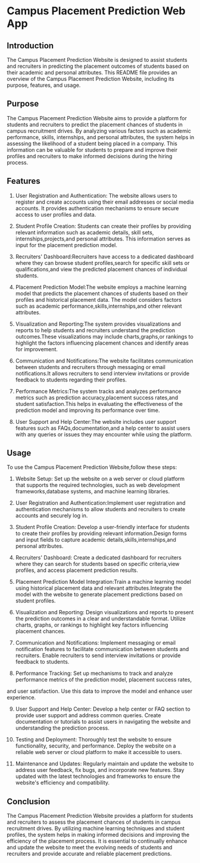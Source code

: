 # Campus Placement Prediction Web App

## Introduction
The Campus Placement Prediction Website is designed to assist students and recruiters in predicting the placement outcomes of students based on their academic and personal attributes. This README file provides an overview of the Campus Placement Prediction Website, including its purpose, features, and usage.

## Purpose
The Campus Placement Prediction Website aims to provide a platform for students and recruiters to predict the placement chances of students in campus recruitment drives. By analyzing various factors such as academic performance, skills, internships, and personal attributes, the system helps in assessing the likelihood of a student being placed in a company. This information can be valuable for students to prepare and improve their profiles and recruiters to make informed decisions during the hiring process.

## Features
1. User Registration and Authentication: The website allows users to register and create accounts using their email addresses or social media accounts. It provides authentication mechanisms to ensure secure access to user profiles and data.

2. Student Profile Creation: Students can create their profiles by providing relevant information such as academic details, skill sets, internships,projects,and personal attributes. This information serves as input for the placement prediction model.

3. Recruiters' Dashboard:Recruiters have access to a dedicated dashboard where they can browse student profiles,search for specific skill sets or qualifications,and view the predicted placement chances of individual students.

4. Placement Prediction Model:The website employs a machine learning model that predicts the placement chances of students based on their profiles and historical placement data. The model considers factors such as academic performance,skills,internships,and other relevant attributes.

5. Visualization and Reporting:The system provides visualizations and reports to help students and recruiters understand the prediction outcomes.These visualizations may include charts,graphs,or rankings to highlight the factors influencing placement chances and identify areas for improvement.

6. Communication and Notifications:The website facilitates communication between students and recruiters through messaging or email notifications.It allows recruiters to send interview invitations or provide feedback to students regarding their profiles.

7. Performance Metrics:The system tracks and analyzes performance metrics such as prediction accuracy,placement success rates,and student satisfaction.This helps in evaluating the effectiveness of the prediction model and improving its performance over time.

8. User Support and Help Center:The website includes user support features such as FAQs,documentation,and a help center to assist users with any queries or issues they may encounter while using the platform.

## Usage
To use the Campus Placement Prediction Website,follow these steps:

1. Website Setup: Set up the website on a web server or cloud platform that supports the required technologies, such as web development frameworks,database systems, and machine learning libraries.

2. User Registration and Authentication:Implement user registration and authentication mechanisms to allow students and recruiters to create accounts and securely log in.

3. Student Profile Creation: Develop a user-friendly interface for students to create their profiles by providing relevant information.Design forms and input fields to capture academic details,skills,internships,and personal attributes.

4. Recruiters' Dashboard: Create a dedicated dashboard for recruiters where they can search for students based on specific criteria,view profiles, and access placement prediction results.

5. Placement Prediction Model Integration:Train a machine learning model using historical placement data and relevant attributes.Integrate the model with the website to generate placement predictions based on student profiles.

6. Visualization and Reporting: Design visualizations and reports to present the prediction outcomes in a clear and understandable format. Utilize charts, graphs, or rankings to highlight key factors influencing placement chances.

7. Communication and Notifications: Implement messaging or email notification features to facilitate communication between students and recruiters. Enable recruiters to send interview invitations or provide feedback to students.

8. Performance Tracking: Set up mechanisms to track and analyze performance metrics of the prediction model, placement success rates,

 and user satisfaction. Use this data to improve the model and enhance user experience.

9. User Support and Help Center: Develop a help center or FAQ section to provide user support and address common queries. Create documentation or tutorials to assist users in navigating the website and understanding the prediction process.

10. Testing and Deployment: Thoroughly test the website to ensure functionality, security, and performance. Deploy the website on a reliable web server or cloud platform to make it accessible to users.

11. Maintenance and Updates: Regularly maintain and update the website to address user feedback, fix bugs, and incorporate new features. Stay updated with the latest technologies and frameworks to ensure the website's efficiency and compatibility.

## Conclusion
The Campus Placement Prediction Website provides a platform for students and recruiters to assess the placement chances of students in campus recruitment drives. By utilizing machine learning techniques and student profiles, the system helps in making informed decisions and improving the efficiency of the placement process. It is essential to continually enhance and update the website to meet the evolving needs of students and recruiters and provide accurate and reliable placement predictions.
